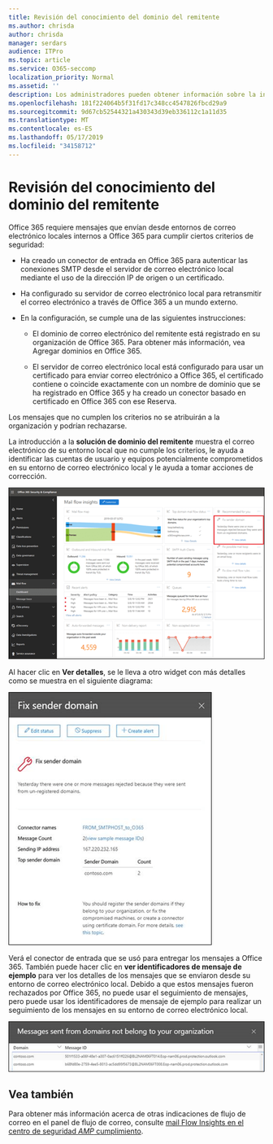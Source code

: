 ```yaml
---
title: Revisión del conocimiento del dominio del remitente
ms.author: chrisda
author: chrisda
manager: serdars
audience: ITPro
ms.topic: article
ms.service: O365-seccomp
localization_priority: Normal
ms.assetid: ''
description: Los administradores pueden obtener información sobre la información sobre cómo solucionar el dominio del remitente en el panel de flujo de correo en el centro de seguridad & cumplimiento.
ms.openlocfilehash: 181f224064b5f31fd17c348cc4547826fbcd29a9
ms.sourcegitcommit: 9d67cb52544321a430343d39eb336112c1a11d35
ms.translationtype: MT
ms.contentlocale: es-ES
ms.lasthandoff: 05/17/2019
ms.locfileid: "34158712"
---
```

# <a name="fix-sender-domain-insight"></a>Revisión del conocimiento del dominio del remitente

Office 365 requiere mensajes que envían desde entornos de correo electrónico locales internos a Office 365 para cumplir ciertos criterios de seguridad:

- Ha creado un conector de entrada en Office 365 para autenticar las conexiones SMTP desde el servidor de correo electrónico local mediante el uso de la dirección IP de origen o un certificado.

- Ha configurado su servidor de correo electrónico local para retransmitir el correo electrónico a través de Office 365 a un mundo externo.

- En la configuración, se cumple una de las siguientes instrucciones:

  - El dominio de correo electrónico del remitente está registrado en su organización de Office 365. Para obtener más información, vea Agregar dominios en Office 365.

  - El servidor de correo electrónico local está configurado para usar un certificado para enviar correo electrónico a Office 365, el certificado contiene o coincide exactamente con un nombre de dominio que se ha registrado en Office 365 y ha creado un conector basado en certificado en Office 365 con ese Reserva. 

Los mensajes que no cumplen los criterios no se atribuirán a la organización y podrían rechazarse.

La introducción a la **solución de dominio del remitente** muestra el correo electrónico de su entorno local que no cumple los criterios, le ayuda a identificar las cuentas de usuario y equipos potencialmente comprometidos en su entorno de correo electrónico local y le ayuda a tomar acciones de corrección.

![La información del dominio de remitentes Fix del panel flujo de correo del centro de seguridad & cumplimiento](media/sender-domain-insight-selected.png)

Al hacer clic en **Ver detalles**, se le lleva a otro widget con más detalles como se muestra en el siguiente diagrama:

![Widget de detalles en el información sobre la solución de dominio del remitente](media/sender-domain-view-details.png)

Verá el conector de entrada que se usó para entregar los mensajes a Office 365. También puede hacer clic en **ver identificadores de mensaje de ejemplo** para ver los detalles de los mensajes que se enviaron desde su entorno de correo electrónico local. Debido a que estos mensajes fueron rechazados por Office 365, no puede usar el seguimiento de mensajes, pero puede usar los identificadores de mensaje de ejemplo para realizar un seguimiento de los mensajes en su entorno de correo electrónico local.

![Ver identificadores de mensaje de ejemplo en el información de dominio del remitente de corrección](media/sender-domain-view-sample-message-ids.png)

## <a name="see-also"></a>Vea también

Para obtener más información acerca de otras indicaciones de flujo de correo en el panel de flujo de correo, consulte [mail Flow Insights en el centro de seguridad _AMP_ cumplimiento](mail-flow-insights-v2.md).
